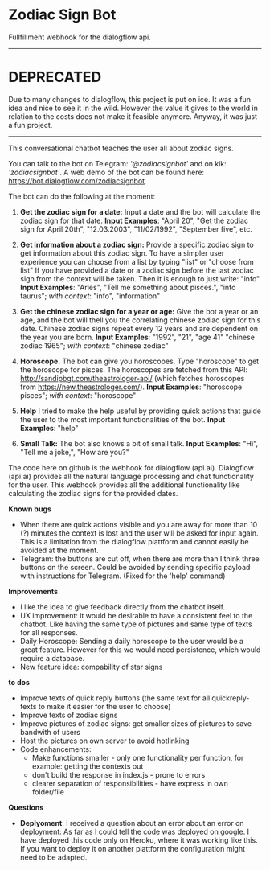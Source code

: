 # Zodiac Sign Bot #
Fullfillment webhook for the dialogflow api.

--------------------------

# DEPRECATED #
Due to many changes to dialogflow, this project is put on ice. It was a fun idea and nice to see it in the wild. However the value it gives to the world in relation to the costs does not make it feasible anymore. Anyway, it was just a fun project. 

-----------------------------


This conversational chatbot teaches the user all about zodiac signs. 

You can talk to the bot on Telegram: _'@zodiacsignbot'_ and on kik: _'zodiacsignbot'_.
A web demo of the bot can be found here: https://bot.dialogflow.com/zodiacsignbot.

The bot can do the following at the moment: 

1. **Get the zodiac sign for a date:**
Input a date and the bot will calculate the zodiac sign for that date.
**Input Examples**: "April 20", "Get the zodiac sign for April 20th", "12.03.2003", "11/02/1992", "September five", etc. 

2. **Get information about a zodiac sign:**
Provide a specific zodiac sign to get information about this zodiac sign. To have a simpler user experience you can choose from a list by typing "list" or "choose from list" If you have provided a date or a zodiac sign before the last zodiac sign from the context will be taken. Then it is enough to just write: "info"
**Input Examples**: "Aries", "Tell me something about pisces.", "info taurus"; *with context*: "info", "information"

3. **Get the chinese zodiac sign for a year or age:**
Give the bot a year or an age, and the bot will thell you the correlating chinese zodiac sign for this date. Chinese zodiac signs repeat every 12 years and are dependent on the year you are born.
**Input Examples**: "1992", "21", "age 41" "chinese zodiac 1965"; *with context*: "chinese zodiac"

4. **Horoscope.**
The bot can give you horoscopes. Type "horoscope" to get the horoscope for pisces. The horoscopes are fetched from this API: http://sandipbgt.com/theastrologer-api/ (which fetches horoscopes from https://new.theastrologer.com/).
**Input Examples**: "horoscope pisces"; *with context*: "horoscope"

5. **Help**
I tried to make the help useful by providing quick actions that guide the user to the most important functionalities of the bot.
**Input Examples**: "help"

6. **Small Talk:**
The bot also knows a bit of small talk.
**Input Examples**: "Hi", "Tell me a joke,", "How are you?"

The code here on github is the webhook for dialogflow (api.ai). Dialogflow (api.ai) provides all the natural language processing and chat functionality for the user. This webhook provides all the additional functionality like calculating the zodiac signs for the provided dates.

**Known bugs**
- When there are quick actions visible and you are away for more than 10 (?) minutes the context is lost and the user will be asked for input again. This is a limitation from the dialogflow plattform and cannot easily be avoided at the moment.
- Telegram: the buttons are cut off, when there are more than I think three buttons on the screen. Could be avoided by sending specific payload with instructions for Telegram. (Fixed for the 'help' command)

**Improvements**
- I like the idea to give feedback directly from the chatbot itself.
- UX improvement: it would be desirable to have a consistent feel to the chatbot. Like having the same type of pictures and same type of texts for all responses.
- Daily Horoscope: Sending a daily horoscope to the user would be a great feature. However for this we would need persistence, which would require a database.
- New feature idea: compability of star signs

**to dos**
- Improve texts of quick reply buttons (the same text for all quickreply-texts to make it easier for the user to choose)
- Improve texts of zodiac signs
- Improve pictures of zodiac signs: get smaller sizes of pictures to save bandwith of users 
- Host the pictures on own server to avoid hotlinking
- Code enhancements: 
    - Make functions smaller - only one functionality per function, for example: getting the contexts out
    - don't build the response in index.js - prone to errors
    - clearer separation of responsibilities - have express in own folder/file
 
**Questions**
- __Deplyoment__: I received a question about an error about an error on deployment: As far as I could tell the code was deployed on google. I have deployed this code only on Heroku, where it was working like this. If you want to deploy it on another plattform the configuration might need to be adapted.

